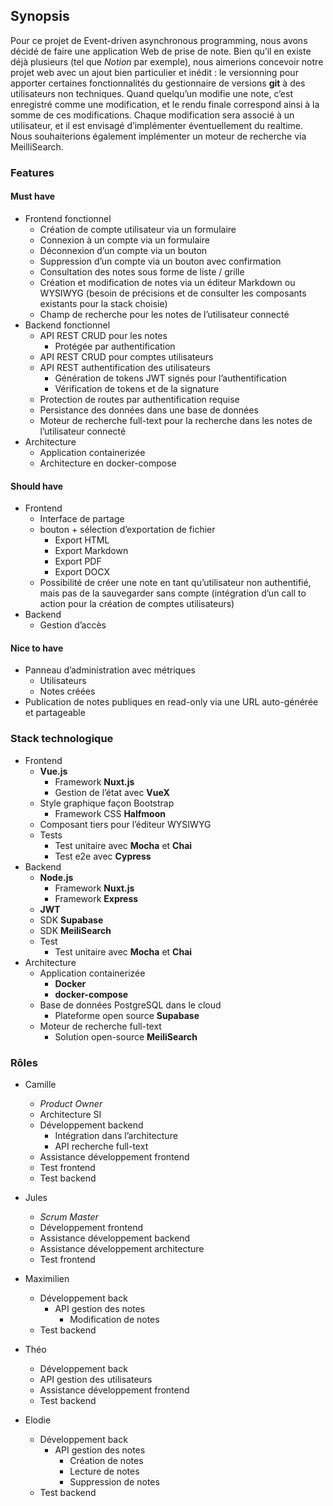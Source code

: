 ## Synopsis 


Pour ce projet de Event-driven asynchronous programming, nous avons décidé de faire une application Web de prise de note. Bien qu’il en existe déjà plusieurs (tel que *Notion* par exemple), nous aimerions concevoir notre projet web avec un ajout bien particulier et inédit : le versionning pour apporter certaines fonctionnalités du gestionnaire de versions **git** à des utilisateurs non techniques.
Quand quelqu’un modifie une note, c’est enregistré comme une modification, et le rendu finale correspond ainsi à la somme de ces modifications. Chaque modification sera associé à un utilisateur, et il est envisagé d’implémenter éventuellement du realtime. Nous souhaiterions également implémenter un moteur de recherche via MeilliSearch. 

### Features

#### Must have

* Frontend fonctionnel
	* Création de compte utilisateur via un formulaire
	* Connexion à un compte via un formulaire
	* Déconnexion d’un compte via un bouton
	* Suppression d’un compte via un bouton avec confirmation
	* Consultation des notes sous forme de liste / grille
	* Création et modification de notes  via un éditeur Markdown ou WYSIWYG (besoin de précisions et de consulter les composants existants pour la stack choisie)
	* Champ de recherche pour les notes de l’utilisateur connecté 
* Backend fonctionnel
	* API REST CRUD pour les notes
		* Protégée par authentification
	* API REST CRUD pour comptes utilisateurs
	* API REST authentification des utilisateurs
		* Génération de tokens JWT signés pour l’authentification
		* Vérification de tokens et de la signature
	* Protection de routes par authentification requise
	* Persistance des données dans une base de données
	* Moteur de recherche full-text pour la recherche dans les notes de l’utilisateur connecté
* Architecture
	* Application containerizée
	* Architecture en docker-compose

#### Should have

* Frontend
	*	Interface de partage
	*	bouton + sélection d’exportation de fichier 
		*	Export HTML
		*	Export Markdown
		*	Export PDF
		*	Export DOCX
	*	Possibilité de créer une note en tant qu’utilisateur non authentifié, mais pas de la sauvegarder sans compte (intégration d’un call to action pour la création de comptes utilisateurs)
*	Backend
	*	Gestion d’accès

#### Nice to have

* Panneau d’administration avec métriques
	* Utilisateurs
	* Notes créées
* Publication de notes publiques en read-only via une URL auto-générée et partageable

### Stack technologique

* Frontend
	* **Vue.js** 
		* Framework **Nuxt.js**
		* Gestion de l’état avec **VueX**
	* Style graphique façon Bootstrap 
		* Framework CSS **Halfmoon**
	* Composant tiers pour l’éditeur WYSIWYG
	* Tests
		* Test unitaire avec **Mocha** et **Chai**
		* Test e2e avec **Cypress**
* Backend
	* **Node.js**
		* Framework **Nuxt.js**
		* Framework **Express**
	* **JWT**
	* SDK **Supabase**
	* SDK **MeiliSearch**
	* Test
		* Test unitaire avec **Mocha** et **Chai**
* Architecture
	* Application containerizée
		* **Docker**
		* **docker-compose**
	* Base de données PostgreSQL dans le cloud
		* Plateforme open source **Supabase**
	* Moteur de recherche full-text 
		* Solution open-source **MeiliSearch**

### Rôles

* Camille
	* *Product Owner*
	* Architecture SI
	* Développement backend
		* Intégration dans l’architecture
		* API recherche full-text
	* Assistance développement frontend
	* Test frontend
	* Test backend

* Jules
	* *Scrum Master*
	* Développement frontend
	* Assistance développement backend
	* Assistance développement architecture
	* Test frontend

* Maximilien
	* Développement back
		* API gestion des notes
			* Modification de notes
	* Test backend

* Théo
	* Développement back
	* API gestion des utilisateurs
	* Assistance développement frontend
	* Test backend

* Elodie
	* Développement back
		* API gestion des notes
			* Création de notes
			* Lecture de notes
			* Suppression de notes
	* Test backend
